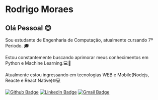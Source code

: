 # Rodrigo Moraes


## Olá Pessoal :blush:
Sou estudante de Engenharia de Computação, atualmente cursando 7º Periodo. :mortar_board:

Estou constantemente buscando aprimorar meus conhecimentos em Python e Machine Learning.:computer::muscle:

Atualmente estou ingressando em tecnologias WEB e Mobile(Nodejs, Reacte e React Native):globe_with_meridians::computer:

[![Github Badge](https://img.shields.io/badge/-Github-000?style=flat-square&logo=Github&logoColor=white&link=https://github.com/R-Moraes)](https://github.com/R-Moraes)
[![Linkedin Badge](https://img.shields.io/badge/-LinkedIn-blue?style=flat-square&logo=Linkedin&logoColor=white&link=https://www.linkedin.com/in/rodrigo-moraes-041455198/)](https://www.linkedin.com/in/rodrigo-moraes-041455198/)
[![Gmail Badge](https://img.shields.io/badge/-tgmarinho@gmail.com-c14438?style=flat-square&logo=Gmail&logoColor=white&link=rodrigo:igo.moraes07@gmail.com)](rodrigo:igo.moraes07@gmail.com)


